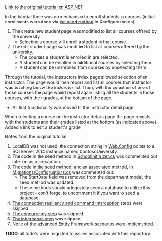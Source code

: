 [Link to the original tutorial on ASP.NET](http://www.asp.net/mvc/tutorials/getting-started-with-ef-using-mvc)

In the tutorial there was no mechanism to enroll students in courses (initial enrollments were done via [the seed method](https://github.com/downtownHippie/ASP.NETTutorials/blob/master/ContosoUniversity/ContosoUniversity/Migrations/Configuration.cs) in Configuration.cs).

1. The create new student page was modified to list all courses offered by the university.
    * Selecting a course will enroll a student in that course.
2. The edit student page was modified to list all courses offered by the university.
    * The courses a student is enrolled in are selected.
    * A student can be enrolled in additional courses by selecting them.
    * A student can be unenrolled from courses by unselecting them.
    
Through the tutorial, the instructors index page allowed selection of an instructor.  The page would then repost and list all courses that instructor was teaching below the insturctor list.  Then, with the selection of one of those courses the page would repost again listing all the students in those courses, with their grades, at the bottom of the page.
* All that functionality was moved to the instructor detail page.

When selecting a course on the instructor details page the page reposts with the students and their grades listed at the bottom (as indicated above).  Added a link to edit a student's grade.

Notes from the original tutorial:

1. LocalDB was not used, the connection string in [Web.Config](https://github.com/downtownHippie/ASP.NETTutorials/blob/master/ContosoUniversity/ContosoUniversity/Web.config) points to a SQLServer 2014 instance named ContosoUniversity.
2. The code in the seed method in  [SchoolInitializer.cs](https://github.com/downtownHippie/ASP.NETTutorials/blob/master/ContosoUniversity/ContosoUniversity/DAL/SchoolInitializer.cs) was commented out later on as a precaution.
3. The code in the seed method, and an associated method, in [Migrations/Configruations.cs](https://github.com/downtownHippie/ASP.NETTutorials/blob/master/ContosoUniversity/ContosoUniversity/Migrations/Configuration.cs) was commented out.
    * The StartDate field was removed from the department model, the seed method was updated.
    * These methods should adequately seed a database to utilize this project - don't forget to uncomment it if you want to seed a database.
4. [The connection resiliency and command interception](http://www.asp.net/mvc/tutorials/getting-started-with-ef-using-mvc/connection-resiliency-and-command-interception-with-the-entity-framework-in-an-asp-net-mvc-application) steps were skipped.
5. [The concurrency step](http://www.asp.net/mvc/tutorials/getting-started-with-ef-using-mvc/handling-concurrency-with-the-entity-framework-in-an-asp-net-mvc-application) was skipped.
6. [The inheritance step](http://www.asp.net/mvc/tutorials/getting-started-with-ef-using-mvc/implementing-inheritance-with-the-entity-framework-in-an-asp-net-mvc-application) was skipped.
7. [None of the advanced Entity Framework scenarios](http://www.asp.net/mvc/tutorials/getting-started-with-ef-using-mvc/advanced-entity-framework-scenarios-for-an-mvc-web-application) were implemented.

**TODO**: all todo's were migrated to issues associated with this repository.
